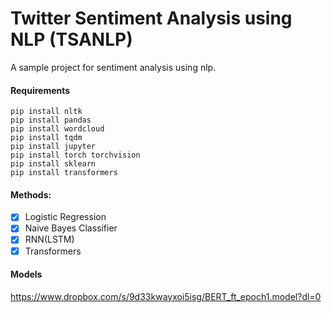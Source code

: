 # Twitter Sentiment Analysis using NLP (TSANLP)

 A sample project for sentiment analysis using nlp.
 
#### Requirements
    pip install nltk
    pip install pandas
    pip install wordcloud
    pip install tqdm
    pip install jupyter
    pip install torch torchvision
    pip install sklearn
    pip install transformers

#### Methods:

- [x] Logistic Regression
- [x] Naive Bayes Classifier
- [x] RNN(LSTM)
- [x] Transformers

#### Models
https://www.dropbox.com/s/9d33kwayxoi5isg/BERT_ft_epoch1.model?dl=0

